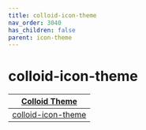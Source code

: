 ```yaml
---
title: colloid-icon-theme
nav_order: 3040
has_children: false
parent: icon-theme
---
```



# colloid-icon-theme

| [Colloid Theme](https://samwhelp.github.io/note-about-theme/read/desktop-theme/themes/colloid-theme.html) |
| --- |
| [colloid-icon-theme](https://github.com/vinceliuice/Colloid-icon-theme) |
